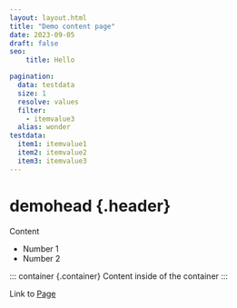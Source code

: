 ```yaml
---
layout: layout.html
title: "Demo content page"
date: 2023-09-05
draft: false
seo:
    title: Hello

pagination:
  data: testdata
  size: 1
  resolve: values
  filter:
    - itemvalue3
  alias: wonder
testdata:
  item1: itemvalue1
  item2: itemvalue2
  item3: itemvalue3
---
```



# demohead {.header}

Content

* Number 1
* Number 2

::: container {.container} 
Content inside of the container
:::

<p class='specialParagraph'>

Link to [Page](this-is-a-new-path/subdirectory/testing/index.html)

</p>
